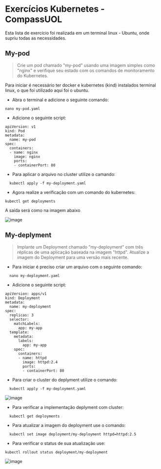 # Exercícios Kubernetes - CompassUOL

Esta lista de exercício foi realizada em um terminal linux - Ubuntu, onde supriu todas as necessidades.


## My-pod

>Crie um pod chamado "my-pod" usando uma imagem simples como "nginx" e verifique seu estado com os comandos de monitoramento do Kubernetes.

Para iniciar é necessário ter docker e kubernetes (kind) instalados terminal linux, o que foi utilizado aqui foi o ubuntu.

- Abra o terminal e adicione o seguinte comando:
```
nano my-pod.yaml
```
- Adicione o seguinte script:
```
apiVersion: v1
kind: Pod
metadata:
  name: my-pod
spec:
  containers:
  - name: nginx
    image: nginx
    ports:
    - containerPort: 80
```
- Para aplicar o arquivo no cluster utilize o camando:
```
  kubectl apply -f my-deployment.yaml
```
- Agora realize a verificação com um comando do kubernetes:
```
kubectl get deployments
```

A saída será como na imagem abaixo

  ![image](https://github.com/user-attachments/assets/df9933e5-5a41-4545-b3c6-a807add2b564)


## My-deplyment

>Implante um Deployment chamado "my-deployment" com três réplicas de uma aplicação baseada na imagem "httpd". Atualize a imagem do Deployment para uma versão mais recente.

- Para iniciar é preciso criar um arquivo com o seguinte comando:
```
  nano my-deployment.yaml
```
- Adicione o seguinte script:
```
apiVersion: apps/v1
kind: Deployment
metadata:
  name: my-deployment
spec:
  replicas: 3
  selector:
    matchLabels:
      app: my-app
  template:
    metadata:
      labels:
        app: my-app
    spec:
      containers:
      - name: httpd
        image: httpd:2.4
        ports:
        - containerPort: 80
```
- Para criar o cluster do deplyment utilize o comando:
```
  kubectl apply -f my-deployment.yaml
```

![image](https://github.com/user-attachments/assets/ab5e4a45-2d88-44c4-b543-a15cb27fc117)


- Para verificar a implementação deplyment com cluster:
```
  kubectl get deployments
```
- Para atualizar a imagem do deployment use o comando:
```
  kubectl set image deployment/my-deployment httpd=httpd:2.5
```
- Para verificar o status de sua atualização use:
```
kubectl rollout status deployment/my-deployment
```

  ![image](https://github.com/user-attachments/assets/6aae2f76-666b-4ccf-b15d-d40cca57c7af)

